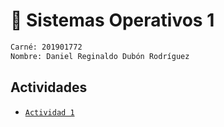 # 🚀 Sistemas Operativos 1

```bash
Carné: 201901772
Nombre: Daniel Reginaldo Dubón Rodríguez
```

## Actividades

- [`Actividad 1`](./Actividad_1/README.md)